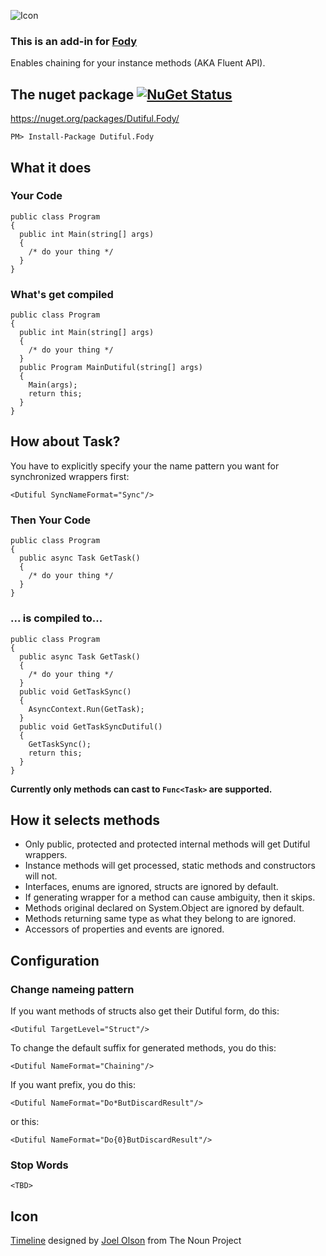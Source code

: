 ![Icon](https://raw.githubusercontent.com/Licshee/Dutiful.Fody/master/Timeline.png)

### This is an add-in for [Fody](https://github.com/Fody/Fody/) 

Enables chaining for your instance methods (AKA Fluent API).

## The nuget package  [![NuGet Status](http://img.shields.io/nuget/v/Dutiful.Fody.svg?style=flat)](https://www.nuget.org/packages/Dutiful.Fody/)

https://nuget.org/packages/Dutiful.Fody/

    PM> Install-Package Dutiful.Fody

## What it does

### Your Code

    public class Program
    {
      public int Main(string[] args)
      {
        /* do your thing */
      }
    }

### What's get compiled

    public class Program
    {
      public int Main(string[] args)
      {
        /* do your thing */
      }
      public Program MainDutiful(string[] args)
      {
        Main(args);
        return this;
      }
    }

## How about Task?

You have to explicitly specify your the name pattern you want for synchronized wrappers first:

    <Dutiful SyncNameFormat="Sync"/>

### Then Your Code

    public class Program
    {
      public async Task GetTask()
      {
        /* do your thing */
      }
    }

### ... is compiled to...

    public class Program
    {
      public async Task GetTask()
      {
        /* do your thing */
      }
      public void GetTaskSync()
      {
        AsyncContext.Run(GetTask);
      }
      public void GetTaskSyncDutiful()
      {
        GetTaskSync();
        return this;
      }
    }
    
**Currently only methods can cast to `Func<Task>` are supported.**

## How it selects methods

* Only public, protected and protected internal methods will get Dutiful wrappers.
* Instance methods will get processed, static methods and constructors will not.
* Interfaces, enums are ignored, structs are ignored by default.
* If generating wrapper for a method can cause ambiguity, then it skips.
* Methods original declared on System.Object are ignored by default.
* Methods returning same type as what they belong to are ignored.
* Accessors of properties and events are ignored.

## Configuration

### Change nameing pattern

If you want methods of structs also get their Dutiful form, do this:

    <Dutiful TargetLevel="Struct"/>

To change the default suffix for generated methods, you do this:

    <Dutiful NameFormat="Chaining"/>

If you want prefix, you do this:

    <Dutiful NameFormat="Do*ButDiscardResult"/>

or this:

    <Dutiful NameFormat="Do{0}ButDiscardResult"/>

### Stop Words

`<TBD>`

## Icon

<a href="https://thenounproject.com/term/timeline/214157/" target="_blank">Timeline</a> designed by <a href="https://thenounproject.com/olsjoe" target="_blank">Joel Olson</a> from The Noun Project
